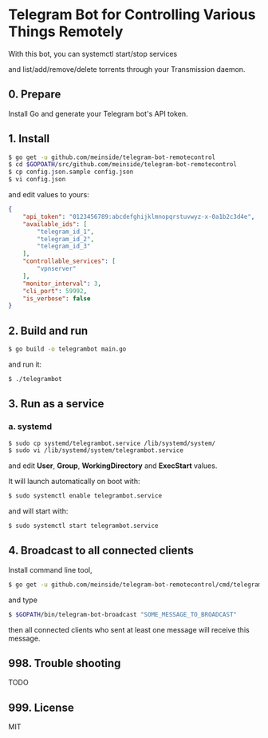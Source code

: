 # Telegram Bot for Controlling Various Things Remotely

With this bot, you can systemctl start/stop services

and list/add/remove/delete torrents through your Transmission daemon.

## 0. Prepare

Install Go and generate your Telegram bot's API token.

## 1. Install

```bash
$ go get -u github.com/meinside/telegram-bot-remotecontrol
$ cd $GOPOATH/src/github.com/meinside/telegram-bot-remotecontrol
$ cp config.json.sample config.json
$ vi config.json
```

and edit values to yours:

```json
{
	"api_token": "0123456789:abcdefghijklmnopqrstuvwyz-x-0a1b2c3d4e",
	"available_ids": [
		"telegram_id_1",
		"telegram_id_2",
		"telegram_id_3"
	],
	"controllable_services": [
		"vpnserver"
	],
	"monitor_interval": 3,
	"cli_port": 59992,
	"is_verbose": false
}
```

## 2. Build and run

```bash
$ go build -o telegrambot main.go
```

and run it:

```bash
$ ./telegrambot
```

## 3. Run as a service

### a. systemd

```bash
$ sudo cp systemd/telegrambot.service /lib/systemd/system/
$ sudo vi /lib/systemd/system/telegrambot.service
```

and edit **User**, **Group**, **WorkingDirectory** and **ExecStart** values.

It will launch automatically on boot with:

```bash
$ sudo systemctl enable telegrambot.service
```

and will start with:

```bash
$ sudo systemctl start telegrambot.service
```

## 4. Broadcast to all connected clients

Install command line tool,

```bash
$ go get -u github.com/meinside/telegram-bot-remotecontrol/cmd/telegram-bot-broadcast
```

and type

```bash
$ $GOPATH/bin/telegram-bot-broadcast "SOME_MESSAGE_TO_BROADCAST"
```

then all connected clients who sent at least one message will receive this message.

## 998. Trouble shooting

TODO

## 999. License

MIT

